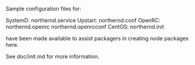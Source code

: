Sample configuration files for:

SystemD: northernd.service
Upstart: northernd.conf
OpenRC:  northernd.openrc
         northernd.openrcconf
CentOS:  northernd.init

have been made available to assist packagers in creating node packages here.

See doc/init.md for more information.
